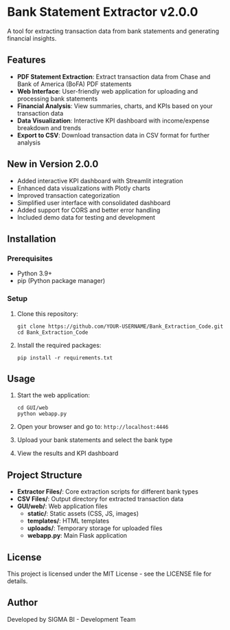 # Bank Statement Extractor v2.0.0

A tool for extracting transaction data from bank statements and generating financial insights.

## Features

- **PDF Statement Extraction**: Extract transaction data from Chase and Bank of America (BoFA) PDF statements
- **Web Interface**: User-friendly web application for uploading and processing bank statements
- **Financial Analysis**: View summaries, charts, and KPIs based on your transaction data
- **Data Visualization**: Interactive KPI dashboard with income/expense breakdown and trends
- **Export to CSV**: Download transaction data in CSV format for further analysis

## New in Version 2.0.0

- Added interactive KPI dashboard with Streamlit integration
- Enhanced data visualizations with Plotly charts
- Improved transaction categorization
- Simplified user interface with consolidated dashboard
- Added support for CORS and better error handling
- Included demo data for testing and development

## Installation

### Prerequisites

- Python 3.9+
- pip (Python package manager)

### Setup

1. Clone this repository:
   ```
   git clone https://github.com/YOUR-USERNAME/Bank_Extraction_Code.git
   cd Bank_Extraction_Code
   ```

2. Install the required packages:
   ```
   pip install -r requirements.txt
   ```

## Usage

1. Start the web application:
   ```
   cd GUI/web
   python webapp.py
   ```

2. Open your browser and go to: `http://localhost:4446`

3. Upload your bank statements and select the bank type

4. View the results and KPI dashboard

## Project Structure

- **Extractor Files/**: Core extraction scripts for different bank types
- **CSV Files/**: Output directory for extracted transaction data
- **GUI/web/**: Web application files
  - **static/**: Static assets (CSS, JS, images)
  - **templates/**: HTML templates
  - **uploads/**: Temporary storage for uploaded files
  - **webapp.py**: Main Flask application

## License

This project is licensed under the MIT License - see the LICENSE file for details.

## Author

Developed by SIGMA BI - Development Team 